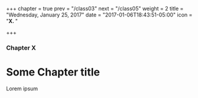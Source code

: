 +++
chapter = true
prev = "/class03"
next = "/class05"
weight = 2
title = "Wednesday, January 25, 2017"
date = "2017-01-06T18:43:51-05:00"
icon = "<b>X. </b>"

+++

### Chapter X

# Some Chapter title

Lorem ipsum
